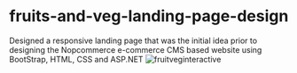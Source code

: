 # fruits-and-veg-landing-page-design
Designed a responsive landing page that was the initial idea prior to designing the Nopcommerce e-commerce CMS based website using BootStrap, HTML, CSS and ASP.NET
![fruitveginteractive](https://cloud.githubusercontent.com/assets/5529538/26788301/69dc304a-4a2a-11e7-90a5-6a0d59691fa4.jpg)
